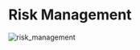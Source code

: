 # Risk Management

![risk_management](https://github.com/SE-TINF22B6/CookHub/assets/113697513/f423c410-255a-4937-a1a9-0fb36ca879f3)
